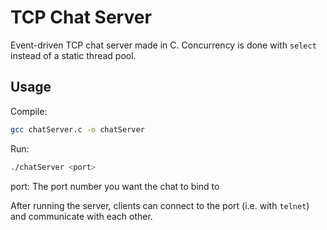 # TCP Chat Server
Event-driven TCP chat server made in C. Concurrency is done with `select` instead of a static thread pool.

## Usage
Compile:
```sh
gcc chatServer.c -o chatServer
```

Run:
```sh
./chatServer <port>
```

port: The port number you want the chat to bind to


After running the server, clients can connect to the port (i.e. with `telnet`) and communicate with each other.